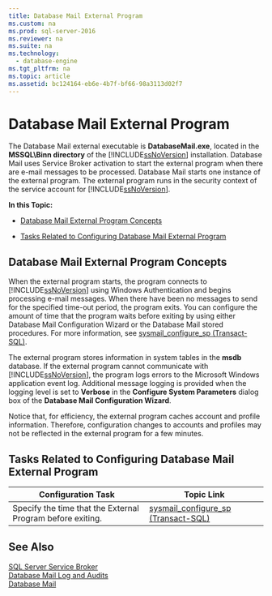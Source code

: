 ```yaml
---
title: Database Mail External Program
ms.custom: na
ms.prod: sql-server-2016
ms.reviewer: na
ms.suite: na
ms.technology: 
  - database-engine
ms.tgt_pltfrm: na
ms.topic: article
ms.assetid: bc124164-eb6e-4b7f-bf66-98a3113d02f7
---
```

# Database Mail External Program
  The Database Mail external executable is **DatabaseMail.exe**, located in the **MSSQL\\Binn directory** of the [!INCLUDE[ssNoVersion](../../Token/Other/ssNoVersion_md.md)] installation. Database Mail uses Service Broker activation to start the external program when there are e\-mail messages to be processed. Database Mail starts one instance of the external program. The external program runs in the security context of the service account for [!INCLUDE[ssNoVersion](../../Token/Other/ssNoVersion_md.md)].  
  
 **In this Topic:**  
  
-   [Database Mail External Program Concepts](#ComponentsAndConcepts)  
  
-   [Tasks Related to Configuring Database Mail External Program](#RelatedTasks)  
  
##  <a name="ComponentsAndConcepts"></a> Database Mail External Program Concepts  
 When the external program starts, the program connects to [!INCLUDE[ssNoVersion](../../Token/Other/ssNoVersion_md.md)] using Windows Authentication and begins processing e\-mail messages. When there have been no messages to send for the specified time\-out period, the program exits. You can configure the amount of time that the program waits before exiting by using either Database Mail Configuration Wizard or the Database Mail stored procedures. For more information, see [sysmail_configure_sp &#40;Transact-SQL&#41;](../Topic/sysmail_configure_sp%20\(Transact-SQL\).md).  
  
 The external program stores information in system tables in the **msdb** database. If the external program cannot communicate with [!INCLUDE[ssNoVersion](../../Token/Other/ssNoVersion_md.md)], the program logs errors to the Microsoft Windows application event log. Additional message logging is provided when the logging level is set to **Verbose** in the **Configure System Parameters** dialog box of the **Database Mail Configuration Wizard**.  
  
 Notice that, for efficiency, the external program caches account and profile information. Therefore, configuration changes to accounts and profiles may not be reflected in the external program for a few minutes.  
  
##  <a name="RelatedTasks"></a> Tasks Related to Configuring Database Mail External Program  
  
|Configuration Task|Topic Link|  
|------------------------|----------------|  
|Specify the time that the External Program before exiting.|[sysmail_configure_sp &#40;Transact-SQL&#41;](../Topic/sysmail_configure_sp%20\(Transact-SQL\).md)|  
  
## See Also  
 [SQL Server Service Broker](../../Topics/TopicNameNotContainA/SQL-Server-Service-Broker.md)   
 [Database Mail Log and Audits](../../Topics/TopicNameNotContainA/Database-Mail-Log-and-Audits.md)   
 [Database Mail](../../Topics/TopicNameNotContainA/Database-Mail.md)  
  
  